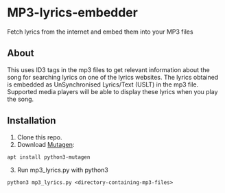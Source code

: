 # MP3-lyrics-embedder
Fetch lyrics from the internet and embed them into your MP3 files

## About
This uses ID3 tags in the mp3 files to get relevant information about the song for searching lyrics on one of the lyrics websites. The lyrics obtained is embedded as UnSynchronised Lyrics/Text (USLT) in the mp3 file. Supported media players will be able to display these lyrics when you play the song.

## Installation
1. Clone this repo.
2. Download [Mutagen](https://mutagen.readthedocs.io/en/latest/):
```
apt install python3-mutagen
```
3. Run mp3_lyrics.py with python3
```
python3 mp3_lyrics.py <directory-containing-mp3-files>
```
